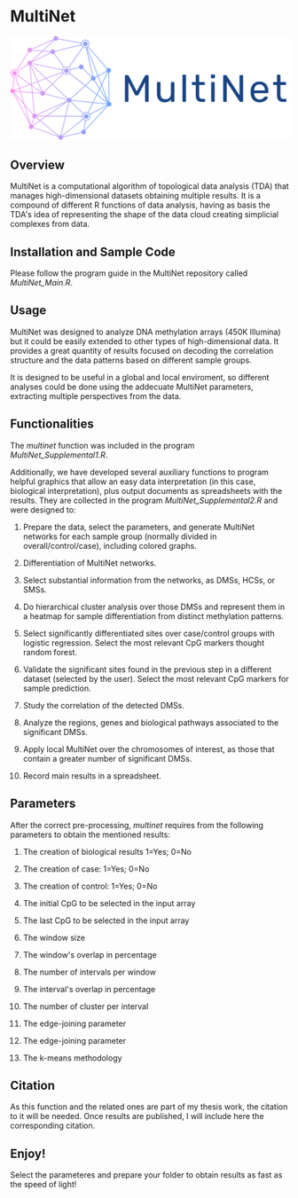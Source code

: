 # MultiNet
![Multinet1](Multinet1.png)

## Overview
MultiNet is a computational algorithm of topological data analysis (TDA) that manages high-dimensional datasets obtaining multiple results. It is a compound of different R functions of data analysis, having as basis the TDA's idea of representing the shape of the data cloud creating simplicial complexes from data. 

## Installation and Sample Code
Please follow the program guide in the MultiNet repository called *MultiNet_Main.R*.

## Usage 
MultiNet was designed to analyze DNA methylation arrays (450K Illumina) but it could be easily extended to other types of high-dimensional data. It provides a great quantity of results focused on decoding the correlation structure and the data patterns based on different sample groups.

It is designed to be useful in a global and local enviroment, so different analyses could be done using the addecuate MultiNet parameters, extracting multiple perspectives from the data.

## Functionalities
The *multinet* function was included in the program *MultiNet_Supplemental1.R*. 

Additionally, we have developed several auxiliary functions to program helpful graphics that allow an easy data interpretation (in this case, biological interpretation), plus output documents as spreadsheets with the results. They are collected in the program *MultiNet_Supplemental2.R* and were designed to:

1. Prepare the data, select the parameters, and generate MultiNet networks for each sample group (normally divided in overall/control/case), including colored graphs.

2. Differentiation of MultiNet networks.
    
3. Select substantial information from the networks, as DMSs, HCSs, or SMSs.
    
4. Do hierarchical cluster analysis over those DMSs and represent them in a heatmap for sample differentiation from distinct methylation patterns.
    
5. Select significantly differentiated sites over case/control groups with logistic regression. Select the most relevant CpG markers thought random forest.
    
6. Validate the significant sites found in the previous step in a different dataset (selected by the user). Select the most relevant CpG markers for sample prediction.
    
7. Study the correlation of the detected DMSs.
    
8. Analyze the regions, genes and biological pathways associated to the significant DMSs.
    
10. Apply local MultiNet over the chromosomes of interest, as those that contain a greater number of significant DMSs.
    
11. Record main results in a spreadsheet.

## Parameters
After the correct pre-processing, *multinet* requires from the following parameters to obtain the mentioned results:

1. The creation of biological results 1=Yes; 0=No

2. The creation of case: 1=Yes; 0=No

3. The creation of control: 1=Yes; 0=No

4. The initial CpG to be selected in the input array

5. The last CpG to be selected in the input array

6. The window size 

7. The window's overlap in percentage

8. The number of intervals per window

9. The interval's overlap in percentage

10. The number of cluster per interval

11. The edge-joining parameter

12. The edge-joining parameter 

13. The k-means methodology

## Citation
As this function and the related ones are part of my thesis work, the citation to it will be needed. Once results are published, I will include here the corresponding citation.

## Enjoy!
Select the parameteres and prepare your folder to obtain results as fast as the speed of light!
